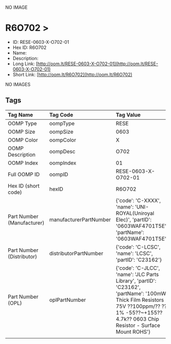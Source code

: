 


  
NO IMAGE  
# R6O702 > 

- ID: RESE-0603-X-O702-01
- Hex ID: R6O702
- Name: 
- Description: 
- Long Link: [http://oom.lt/RESE-0603-X-O702-01](http://oom.lt/RESE-0603-X-O702-01)
- Short Link: [http://oom.lt/R6O702](http://oom.lt/R6O702)
  
NO IMAGES  
## Tags
  

|Tag Name|Tag Code|Tag Value|
| :--- | :--- | :--- |
|OOMP Type|oompType|RESE|
|OOMP Size|oompSize|0603|
|OOMP Color|oompColor|X|
|OOMP Description|oompDesc|O702|
|OOMP Index|oompIndex|01|
|Full OOMP ID|oompID|RESE-0603-X-O702-01|
|Hex ID (short code)|hexID|R6O702|
|Part Number (Manufacturer)|manufacturerPartNumber|{'code': 'C-XXXX', 'name': 'UNI-ROYAL(Uniroyal Elec)', 'partID': '0603WAF4701T5E', 'partName': '0603WAF4701T5E'}|
|Part Number (Distributor)|distributorPartNumber|{'code': 'C-LCSC', 'name': 'LCSC', 'partID': 'C23162'}|
|Part Number (OPL)|oplPartNumber|{'code': 'C-JLCC', 'name': 'JLC Parts Library', 'partID': 'C23162', 'partName': '100mW Thick Film Resistors 75V ??100ppm/?? ??1% -55??~+155?? 4.7k?? 0603  Chip Resistor - Surface Mount ROHS'}|
||||
